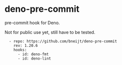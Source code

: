 # deno-pre-commit

pre-commit hook for Deno.

Not for public use yet, still have to be tested.

```
  - repo: https://github.com/bneijt/deno-pre-commit
    rev: 1.20.6
    hooks:
      - id: deno-fmt
      - id: deno-lint
```
